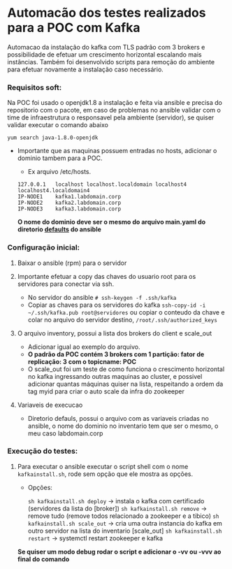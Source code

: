 # Automacão dos testes realizados para a POC com Kafka

Automacao da instalação do kafka com TLS padrão com 3 brokers e possibilidade de efetuar um crescimento horizontal escalando mais instâncias.
Também foi desenvolvido scripts para remoção do ambiente para efetuar novamente a instalação caso necessário.

### Requisitos soft:

Na POC foi usado o openjdk1.8 a instalação e feita via ansible e precisa do repositorio com o pacote, em caso de problemas no ansible validar com o time de infraestrutura o responsavel pela ambiente (servidor), se quiser validar executar o comando abaixo

    yum search java-1.8.0-openjdk
    
- Importante que as maquinas possuem entradas no hosts, adicionar o dominio tambem para a POC.

    - Ex arquivo /etc/hosts. 
    ```
    127.0.0.1   localhost localhost.localdomain localhost4 localhost4.localdomain4
    IP-NODE1	kafka1.labdomain.corp
    IP-NODE2	kafka2.labdomain.corp
    IP-NODE3	kafka3.labdomain.corp
    ```
    **O nome do dominio deve ser o mesmo do arquivo main.yaml do diretorio [defaults](deploy_kafkatibco/defaults) do ansible**

### Configuração inicial: 

1. Baixar o ansible (rpm) para o servidor

2. Importante efetuar a copy das chaves do usuario root para os servidores para conectar via ssh.
    - No servidor do ansible
    `# ssh-keygen -f .ssh/kafka`
    - Copiar as chaves para os servidores do kafka
    `ssh-copy-id -i ~/.ssh/kafka.pub root@servidores` ou copiar o conteudo da chave e colar no arquivo do servidor destino, `/root/.ssh/authorized_keys`

3. O arquivo inventory, possui a lista dos brokers do client e scale_out 
    - Adicionar igual ao exemplo do arquivo.
    - **O padrão da POC contém 3 brokers com 1 partição: fator de replicação: 3 com o topicname: POC**
    - O scale_out foi um teste de como funciona o crescimento horizontal no kafka ingressando outras maquinas ao cluster, e possivel adicionar quantas máquinas quiser na lista, respeitando a ordem da tag myid para criar o auto scale da infra do zookeeper

4. Variaveis de execucao

    - Diretorio defauls, possui o arquivo com as variaveis criadas no ansible, o nome do dominio no inventario tem que ser o mesmo, o meu caso labdomain.corp

### Execução do testes:

1. Para executar o ansible executar o script shell com o nome `kafkainstall.sh`, rode sem opção que ele mostra as opções.

    - Opções: 
        
        `sh kafkainstall.sh deploy` -> instala o kafka com certificado (servidores da lista do \[broker]\)
        `sh kafkainstall.sh remove` -> remove tudo (remove todos relacionado a zookeeper e a tibico)
        `sh kafkainstall.sh scale_out` -> cria uma outra instancia do kafka em outro servidor na lista do inventario \[scale_out\] 
        `sh kafkainstall.sh restart` -> systemctl restart zookeeper e kafka

    **Se quiser um modo debug rodar o script e adicionar o -vv ou -vvv ao final do comando**